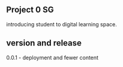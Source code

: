 ## Project 0 SG
introducing student to digital learning space.

## version and release
0.0.1 - deployment and fewer content